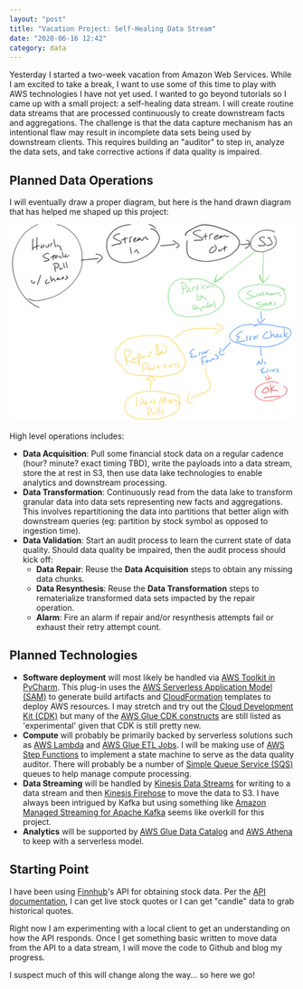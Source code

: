 ```yaml
---
layout: "post"
title: "Vacation Project: Self-Healing Data Stream"
date: "2020-06-16 12:42"
category: data
---
```

Yesterday I started a two-week vacation from Amazon Web Services.  While I am excited to take a break, I want to use some of this time to play with AWS technologies I have not yet used.  I wanted to go beyond tutorials so I came up with a small project: a self-healing data stream.  I will create routine data streams that are processed continuously to create downstream facts and aggregations. The challenge is that the data capture mechanism has an intentional flaw may result in incomplete data sets being used by downstream clients.  This requires building an "auditor" to step in, analyze the data sets, and take corrective actions if data quality is impaired.

## Planned Data Operations
I will eventually draw a proper diagram, but here is the hand drawn diagram that has helped me shaped up this project:

![basicdatadiagram](../../images/2020/06/basicdatadiagram.png)

High level operations includes:
* **Data Acquisition**: Pull some financial stock data on a regular cadence (hour? minute? exact timing TBD), write the payloads into a data stream, store the at rest in S3, then use data lake technologies to enable analytics and downstream processing.
* **Data Transformation**: Continuously read from the data lake to transform granular data into data sets representing new facts and aggregations.  This involves repartitioning the data into partitions that better align with downstream queries (eg: partition by stock symbol as opposed to ingestion time).
* **Data Validation**: Start an audit process to learn the current state of data quality.  Should data quality be impaired, then the audit process should kick off:
  - **Data Repair**: Reuse the **Data Acquisition** steps to obtain any missing data chunks.
  - **Data Resynthesis**: Reuse the **Data Transformation** steps to rematerialize transformed data sets impacted by the repair operation.
  - **Alarm**: Fire an alarm if repair and/or resynthesis attempts fail or exhaust their retry attempt count.

## Planned Technologies
* **Software deployment** will most likely be handled via [AWS Toolkit in PyCharm](https://plugins.jetbrains.com/plugin/11349-aws-toolkit).  This plug-in uses the [AWS Serverless Application Model (SAM)](https://aws.amazon.com/serverless/sam/) to generate build artifacts and [CloudFormation](https://aws.amazon.com/cloudformation/) templates to deploy AWS resources.  I may stretch and try out the [Cloud Development Kit (CDK)](https://aws.amazon.com/cdk/) but many of the [AWS Glue CDK constructs](https://docs.aws.amazon.com/cdk/api/latest/docs/aws-glue-readme.html) are still listed as 'experimental' given that CDK is still pretty new.
* **Compute** will probably be primarily backed by serverless solutions such as [AWS Lambda](https://aws.amazon.com/lambda/) and [AWS Glue ETL Jobs](https://aws.amazon.com/glue/).  I will be making use of [AWS Step Functions](https://aws.amazon.com/step-functions/) to implement a state machine to serve as the data quality auditor.  There will probably be a number of [Simple Queue Service (SQS)](https://aws.amazon.com/sqs/) queues to help manage compute processing.
* **Data Streaming** will be handled by [Kinesis Data Streams](https://aws.amazon.com/kinesis/data-streams/) for writing to a data stream and then [Kinesis Firehose](https://aws.amazon.com/kinesis/data-firehose/) to move the data to S3.  I have always been intrigued by Kafka  but using something like [Amazon Managed Streaming for Apache Kafka](https://aws.amazon.com/msk/) seems like overkill for this project.
* **Analytics** will be supported by [AWS Glue Data Catalog](https://aws.amazon.com/glue/) and [AWS Athena](https://aws.amazon.com/athena) to keep with a serverless model.

## Starting Point
I have been using [Finnhub](https://finnhub.io)'s API for obtaining stock data.  Per the [API documentation](https://finnhub.io/docs/api), I can get live stock quotes or I can get "candle" data to grab historical quotes.  

Right now I am experimenting with a local client to get an understanding on how the API responds.  Once I get something basic written to move data from the API to a data stream, I will move the code to Github and blog my progress.  

I suspect much of this will change along the way... so here we go!
